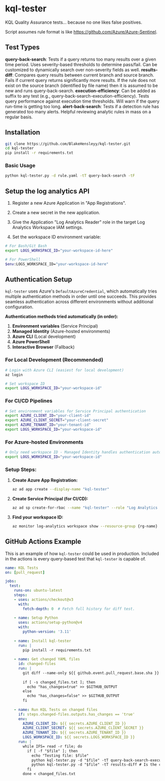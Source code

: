 # kql-tester
KQL Quality Assurance tests... because no one likes false positives.

Script assumes rule format is like https://github.com/Azure/Azure-Sentinel.
## Test Types
**query-back-search**: Tests if a query returns too many results over a given time period. Uses severity-based thresholds to determine pass/fail. Can be customized to dynamically search over non-severity fields as well.
**results-diff**: Compares query results between current branch and source branch. Fails if current query returns significantly more results. If the rule does not exist on the source branch (identified by file name) then it is assumed to be new and runs query-back-search.
**execution-efficiency**: Can be added as suffix to any test (e.g., query-back-search-execution-efficiency). Tests query performance against execution time thresholds. Will warn if the query run-time is getting too long.
**alert-back-search**: Tests if a detection rule has generated too many alerts. Helpful reviewing analytic rules in mass on a regular basis.
## Installation
```bash
git clone https://github.com/BlakeHensleyy/kql-tester.git
cd kql-tester
pip install -r requirements.txt
```

### Basic Usage
```bash
python kql-tester.py -d rule.yaml -tT query-back-search -tF
```

## Setup the log analytics API
1. Register a new Azure Application in "App Registrations". 

2. Create a new secret in the new application.

3. Give the Application "Log Analytics Reader" role in the target Log Analytics Workspace IAM settings.

4. Set the workspace ID environment variable:
```bash
# For Bash/Git Bash
export LOGS_WORKSPACE_ID="your-workspace-id-here"

# For PowerShell  
$env:LOGS_WORKSPACE_ID="your-workspace-id-here"
```

## Authentication Setup

`kql-tester` uses Azure's `DefaultAzureCredential`, which automatically tries multiple authentication methods in order until one succeeds. This provides seamless authentication across different environments without additional configuration.

**Authentication methods tried automatically (in order):**
1. **Environment variables** (Service Principal)
2. **Managed Identity** (Azure-hosted environments)  
3. **Azure CLI** (Local development)
4. **Azure PowerShell** 
5. **Interactive Browser** (Fallback)

### For Local Development (Recommended)
```bash
# Login with Azure CLI (easiest for local development)
az login

# Set workspace ID
export LOGS_WORKSPACE_ID="your-workspace-id"
```

### For CI/CD Pipelines
```bash
# Set environment variables for Service Principal authentication
export AZURE_CLIENT_ID="your-client-id"
export AZURE_CLIENT_SECRET="your-client-secret" 
export AZURE_TENANT_ID="your-tenant-id"
export LOGS_WORKSPACE_ID="your-workspace-id"
```

### For Azure-hosted Environments
```bash
# Only need workspace ID - Managed Identity handles authentication automatically
export LOGS_WORKSPACE_ID="your-workspace-id"
```

### Setup Steps:

1. **Create Azure App Registration:**
   ```bash
   az ad app create --display-name "kql-tester"
   ```

2. **Create Service Principal (for CI/CD):**
   ```bash
   az ad sp create-for-rbac --name "kql-tester" --role "Log Analytics Reader" --scopes "/subscriptions/{subscription-id}/resourceGroups/{rg-name}/providers/Microsoft.OperationalInsights/workspaces/{workspace-name}"
   ```

3. **Find your workspace ID:**
   ```bash
   az monitor log-analytics workspace show --resource-group {rg-name} --workspace-name {workspace-name} --query customerId -o tsv
   ```

## GitHub Actions Example
This is an example of how `kql-tester` could be used in production. Included in the actions is every query-based test that `kql-tester` is capable of.

```yaml
name: KQL Tests
on: [pull_request]

jobs:
  test:
    runs-on: ubuntu-latest
    steps:
    - uses: actions/checkout@v3
      with:
        fetch-depth: 0  # Fetch full history for diff test.
    
    - name: Setup Python
      uses: actions/setup-python@v4
      with:
        python-version: '3.11'
    
    - name: Install kql-tester
      run: |
        pip install -r requirements.txt
    
    - name: Get changed YAML files
      id: changed-files
      run: |
        git diff --name-only ${{ github.event.pull_request.base.sha }} ${{ github.sha }} | grep '\.ya\?ml$' > changed_files.txt || true
        
        if [ -s changed_files.txt ]; then
          echo "has_changes=true" >> $GITHUB_OUTPUT
        else
          echo "has_changes=false" >> $GITHUB_OUTPUT
        fi
    
    - name: Run KQL Tests on changed files
      if: steps.changed-files.outputs.has_changes == 'true'
      env:
        AZURE_CLIENT_ID: ${{ secrets.AZURE_CLIENT_ID }}
        AZURE_CLIENT_SECRET: ${{ secrets.AZURE_CLIENT_SECRET }}
        AZURE_TENANT_ID: ${{ secrets.AZURE_TENANT_ID }}
        LOGS_WORKSPACE_ID: ${{ secrets.LOGS_WORKSPACE_ID }}
      run: | 
        while IFS= read -r file; do
          if [ -f "$file" ]; then
            echo "Testing file: $file"
            python kql-tester.py -d "$file" -tT query-back-search-execution-efficiency -tF # Does the KQL compile and run? Is the run efficient?
            python kql-tester.py -d "$file" -tT results-diff # Is the changed rule worse than before?
          fi
        done < changed_files.txt
```